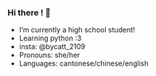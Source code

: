 ### Hi there ! 🐾

<!--
**cattdesu/cattdesu** is a ✨ _special_ ✨ repository because its `README.md` (this file) appears on your GitHub profile.

Here are some ideas to get you started:

- 🔭 I’m currently a high school student
- 🌱 I’m currently learning python
- 🤔 I’m looking for help with where to start learning python
- 📫 How to reach me: insta:bycatt_2109
- 😄 Pronouns: she/her
-->
-  I’m currently a high school student!
-  Learning python :3
-  insta: @bycatt_2109
-  Pronouns: she/her
-  Languages: cantonese/chinese/english
